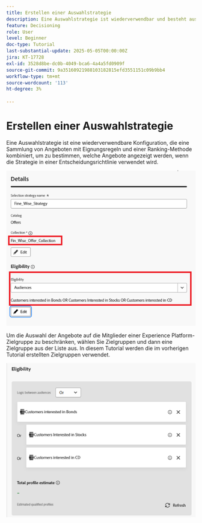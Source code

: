 ```yaml
---
title: Erstellen einer Auswahlstrategie
description: Eine Auswahlstrategie ist wiederverwendbar und besteht aus einer Sammlung, die mit einer Eignungsbegrenzung verknüpft ist, und einer Rangfolgenmethode, um die Angebote zu bestimmen, die angezeigt werden sollen, wenn sie in einer Entscheidungsrichtlinie ausgewählt werden.
feature: Decisioning
role: User
level: Beginner
doc-type: Tutorial
last-substantial-update: 2025-05-05T00:00:00Z
jira: KT-17728
exl-id: 3528d8be-dc0b-4049-bca6-4a4a5fd0909f
source-git-commit: 9a35160921988103182815efd3551151c09b9bb4
workflow-type: tm+mt
source-wordcount: '113'
ht-degree: 3%

---
```


# Erstellen einer Auswahlstrategie

Eine Auswahlstrategie ist eine wiederverwendbare Konfiguration, die eine Sammlung von Angeboten mit Eignungsregeln und einer Ranking-Methode kombiniert, um zu bestimmen, welche Angebote angezeigt werden, wenn die Strategie in einer Entscheidungsrichtlinie verwendet wird.

![selection-strategy](assets/fine_wise_selection_strategy.png)

Um die Auswahl der Angebote auf die Mitglieder einer Experience Platform-Zielgruppe zu beschränken, wählen Sie Zielgruppen und dann eine Zielgruppe aus der Liste aus. In diesem Tutorial werden die im vorherigen Tutorial erstellten Zielgruppen verwendet.

![selection-strategy-audience](assets/selection-strategy.png)
